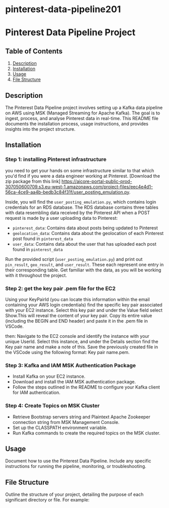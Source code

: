 # pinterest-data-pipeline201

# Pinterest Data Pipeline Project

## Table of Contents

1. [Description](#description)
2. [Installation](#installation)
3. [Usage](#usage)
4. [File Structure](#file-structure)

## Description

The Pinterest Data Pipeline project involves setting up a Kafka data pipeline on AWS using MSK (Managed Streaming for Apache Kafka). The goal is to ingest, process, and analyse Pinterest data in real-time. This README file documents the installation process, usage instructions, and provides insights into the project structure.

## Installation

### Step 1: installing Pinterest infrastructure

you need to get your hands on some infrastructure similar to that which you'd find if you were a data engineer working at Pinterest. [Download the zip package from this link] https://aicore-portal-public-prod-307050600709.s3.eu-west-1.amazonaws.com/project-files/eec4e4d1-56ca-4ce9-aa4b-bedb3c84f31f/user_posting_emulation.py.

Inside, you will find the `user_posting_emulation.py`, which contains login credentials for an RDS database. The RDS database contains three tables with data resembling data received by the Pinterest API when a POST request is made by a user uploading data to Pinterest:

- `pinterest_data`: Contains data about posts being updated to Pinterest
- `geolocation_data`: Contains data about the geolocation of each Pinterest post found in `pinterest_data`
- `user_data`: Contains data about the user that has uploaded each post found in `pinterest_data`

Run the provided script (`user_posting_emulation.py`) and print out `pin_result`, `geo_result`, and `user_result`. These each represent one entry in their corresponding table. Get familiar with the data, as you will be working with it throughout the project.


### Step 2: get the key pair .pem file for the EC2
 Using your KeyPairId (you can locate this information within the email containing your AWS login credentials) find the specific key pair associated with your EC2 instance. Select this key pair and under the Value field select Show.This will reveal the content of your key pair. Copy its entire value (including the BEGIN and END header) and paste it in the .pem file in VSCode.


then:
Navigate to the EC2 console and identify the instance with your unique UserId. Select this instance, and under the Details section find the Key pair name and make a note of this. Save the previously created file in the VSCode using the following format: Key pair name.pem.

### Step 3: Kafka and IAM MSK Authentication Package

- Install Kafka on your EC2 instance.
- Download and install the IAM MSK authentication package.
- Follow the steps outlined in the README to configure your Kafka client for IAM authentication.

### Step 4: Create Topics on MSK Cluster

- Retrieve Bootstrap servers string and Plaintext Apache Zookeeper connection string from MSK Management Console.
- Set up the CLASSPATH environment variable.
- Run Kafka commands to create the required topics on the MSK cluster.

## Usage

Document how to use the Pinterest Data Pipeline. Include any specific instructions for running the pipeline, monitoring, or troubleshooting.

## File Structure

Outline the structure of your project, detailing the purpose of each significant directory or file. For example:

